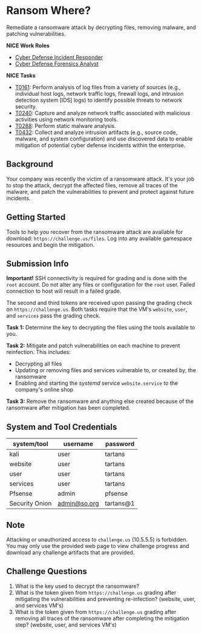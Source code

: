 # Ransom Where?

Remediate a ransomware attack by decrypting files, removing malware, and patching vulnerabilities.

**NICE Work Roles**

- [Cyber Defense Incident Responder](https://niccs.cisa.gov/workforce-development/nice-framework)
- [Cyber Defense Forensics Analyst](https://niccs.cisa.gov/workforce-development/nice-framework)

**NICE Tasks**

- [T0161](https://niccs.cisa.gov/workforce-development/nice-framework): Perform analysis of log files from a variety of sources (e.g., individual host logs, network traffic logs, firewall logs, and intrusion detection system [IDS] logs) to identify possible threats to network security.
- [T0240](https://niccs.cisa.gov/workforce-development/nice-framework): Capture and analyze network traffic associated with malicious activities using network monitoring tools.
- [T0288](https://niccs.cisa.gov/workforce-development/nice-framework): Perform static malware analysis.
- [T0432](https://niccs.cisa.gov/workforce-development/nice-framework): Collect and analyze intrusion artifacts (e.g., source code, malware, and system configuration) and use discovered data to enable mitigation of potential cyber defense incidents within the enterprise.

## Background

Your company was recently the victim of a ransomware attack. It's your job to stop the attack, decrypt the affected files, remove all traces of the malware, and patch the vulnerabilities to prevent and protect against future incidents.  

## Getting Started

Tools to help you recover from the ransomware attack are available for download: `https://challenge.us/files`. Log into any available gamespace resources and begin the mitigation.

## Submission Info

**Important!** SSH connectivity is required for grading and is done with the `root` account. Do not alter any files or configuration for the `root` user. Failed connection to host will result in a failed grade. 

The second and third tokens are received upon passing the grading check on `https://challenge.us`. Both tasks require that the VM's `website`, `user`, and `services` pass the grading check.

**Task 1:** Determine the key to decrypting the files using the tools available to you.

**Task 2:** Mitigate and patch vulnerabilities on each machine to prevent reinfection. This includes:

- Decrypting all files
- Updating or removing files and services vulnerable to, or created by, the ransomware
- Enabling and starting the *systemd* service `website.service` to the company's online shop

**Task 3:** Remove the ransomware and anything else created because of the ransomware after mitigation has been completed.

## System and Tool Credentials

|system/tool|username|password|
|-----------|--------|--------|
|kali|user|tartans|
|website|user|tartans|
|user|user|tartans|
|services|user|tartans|
|Pfsense|admin|pfsense|
|Security Onion|admin@so.org|tartans@1|

## Note

Attacking or unauthorized access to `challenge.us` (10.5.5.5) is forbidden. You may only use the provided web page to view challenge progress and download any challenge artifacts that are provided.

## Challenge Questions

1. What is the key used to decrypt the ransomware?
2. What is the token given from `https://challenge.us` grading after mitigating the vulnerabilities and preventing re-infection? (website, user, and services VM's)
3. What is the token given from `https://challenge.us` grading after removing all traces of the ransomware after completing the mitigation step? (website, user, and services VM's)
